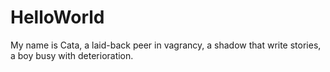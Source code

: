# HelloWorld
My name is Cata, a laid-back peer in vagrancy, a shadow that write stories, a boy busy with deterioration.
